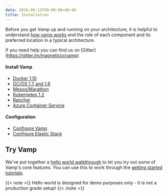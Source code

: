 ```yaml
---
date: 2016-09-13T09:00:00+00:00
title: Installation
---
```

Before you get Vamp up and running on your architecture, it is helpful to understand [how vamp works](/documentation/how-vamp-works/architecture-and-components) and the role of each component and its preferred location in a typical architecture.  

If you need help you can find us on [Gitter] (https://gitter.im/magneticio/vamp)

#### Install Vamp

* [Docker 1.10](docker)
* [DC/OS 1.7 and 1.8](dcos)
* [Mesos/Marathon](mesos-marathon)
* [Kubernetes 1.2](kubernetes)
* [Rancher](rancher)
* [Azure Container Service](azure-container-service)

#### Configuration

* [Configure Vamp](configure-vamp/)
* [Configure Elastic Stack](configure-elastic-stack/) 

## Try Vamp

We've put together a [hello world walkthrough](/documentation/installation/hello-world/) to let you try out some of Vamp's core features. You can use this to work through the [getting started tutorials](/documentation/tutorials).

{{< note >}}
Hello world is designed for demo purposes only - it is not a production grade setup!
{{< /note >}}

